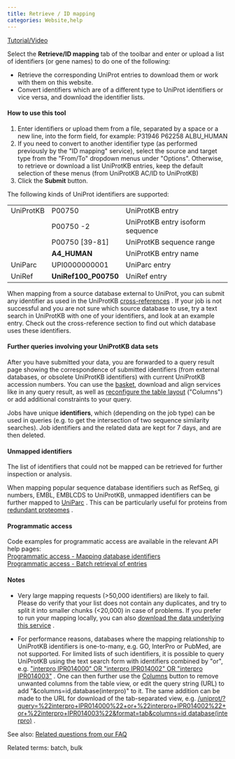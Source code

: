 ```yaml
---
title: Retrieve / ID mapping
categories: Website,help
---
```


[Tutorial/Video](https://www.youtube.com/watch?v=kLdgjqWoMZc)

Select the **Retrieve/ID mapping** tab of the toolbar and enter or upload a list of identifiers (or gene names) to do one of the following:

-   Retrieve the corresponding UniProt entries to download them or work with them on this website.
-   Convert identifiers which are of a different type to UniProt identifiers or vice versa, and download the identifier lists.

#### How to use this tool

1.  Enter identifiers or upload them from a file, separated by a space or a new line, into the form field, for example: P31946 P62258 ALBU\_HUMAN
2.  If you need to convert to another identifier type (as performed previously by the "ID mapping" service), select the source and target type from the "From/To" dropdown menus under "Options". Otherwise, to retrieve or download a list UniProtKB entries, keep the default selection of these menus (from UniProtKB AC/ID to UniProtKB)
3.  Click the **Submit** button.

The following kinds of UniProt identifiers are supported:

|           |                       |                                  |
|:----------|:----------------------|:---------------------------------|
| UniProtKB | P00750                | UniProtKB entry                  |
|           | P00750 -2             | UniProtKB entry isoform sequence |
|           | P00750 \[39-81\]      | UniProtKB sequence range         |
|           | **A4\_HUMAN**         | UniProtKB entry name             |
| UniParc   | UPI0000000001         | UniParc entry                    |
| UniRef    | **UniRef100\_P00750** | UniRef entry                     |

When mapping from a source database external to UniProt, you can submit any identifier as used in the UniProtKB [cross-references](http://www.uniprot.org/help/cross%5Freferences%5Fsection) . If your job is not successful and you are not sure which source database to use, try a text search in UniProtKB with one of your identifiers, and look at an example entry. Check out the cross-reference section to find out which database uses these identifiers.

#### Further queries involving your UniProtKB data sets

After you have submitted your data, you are forwarded to a query result page showing the correspondence of submitted identifiers (from external databases, or obsolete UniProtKB identifiers) with current UniProtKB accession numbers. You can use the [basket](http://www.uniprot.org/help/basket), download and align services like in any query result, as well as [reconfigure the table layout](http://www.uniprot.org/help/customize) ("Columns") or add additional constraints to your query.

Jobs have unique **identifiers**, which (depending on the job type) can be used in queries (e.g. to get the intersection of two sequence similarity searches). Job identifiers and the related data are kept for 7 days, and are then deleted.

#### Unmapped identifiers

The list of identifiers that could not be mapped can be retrieved for further inspection or analysis.

When mapping popular sequence database identifiers such as RefSeq, gi numbers, EMBL, EMBLCDS to UniProtKB, unmapped identifiers can be further mapped to [UniParc](http://www.uniprot.org/help/uniparc) . This can be particularly useful for proteins from [redundant proteomes](http://www.uniprot.org/help/proteome%5Fredundancy) .

#### Programmatic access

Code examples for programmatic access are available in the relevant API help pages:  
[Programmatic access - Mapping database identifiers](http://www.uniprot.org/help/api%5Fidmapping)  
[Programmatic access - Batch retrieval of entries](http://www.uniprot.org/help/api%5Fbatch%5Fretrieval)

#### Notes

-   Very large mapping requests (&gt;50,000 identifiers) are likely to fail. Please do verify that your list does not contain any duplicates, and try to split it into smaller chunks (&lt;20,000) in case of problems. If you prefer to run your mapping locally, you can also [download the data underlying this service](https://ftp.uniprot.org/pub/databases/uniprot/current%5Frelease/knowledgebase/idmapping/) .

<!-- -->

-   For performance reasons, databases where the mapping relationship to UniProtKB identifiers is one-to-many, e.g. GO, InterPro or PubMed, are not supported. For limited lists of such identifiers, it is possible to query UniProtKB using the text search form with identifiers combined by "or", e.g. ["interpro IPR014000" OR "interpro IPR014002" OR "interpro IPR014003"](https://www.uniprot.org/uniprotkb/?query=%22interpro+IPR014000%22+or+%22interpro+IPR014002%22+or+%22interpro+IPR014003%22) . One can then further use the [Columns](http://www.uniprot.org/help/customize) button to remove unwanted columns from the table view, or edit the query string (URL) to add "&columns=id,database(interpro)" to it. The same addition can be made to the URL for download of the tab-separated view, e.g. [/uniprot/?query=%22interpro+IPR014000%22+or+%22interpro+IPR014002%22+or+%22interpro+IPR014003%22&format=tab&columns=id,database(interpro)](https://www.uniprot.org/uniprotkb/?query=%22interpro+IPR014000%22+or+%22interpro+IPR014002%22+or+%22interpro+IPR014003%22&format=tab&columns=id,database(interpro)) .

See also: [Related questions from our FAQ](http://www.uniprot.org/help/?query=(batch+OR+%22id+mapping%22+OR+%22upload+lists%22)+AND+section%3Afaq)

Related terms: batch, bulk
